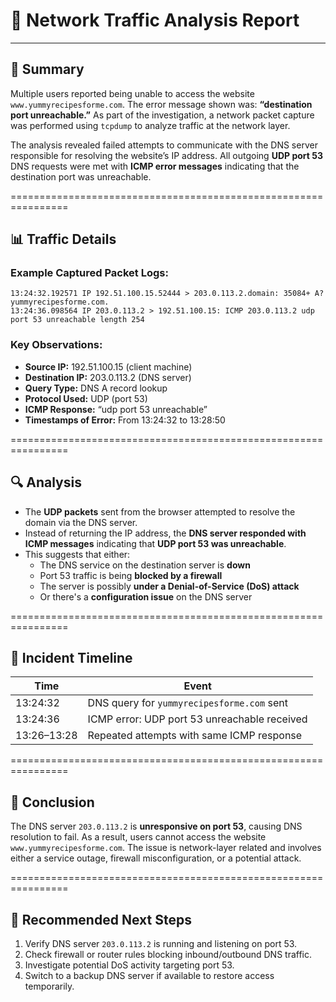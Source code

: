 
# 📡 Network Traffic Analysis Report  
______________________________________

## 📝 Summary

Multiple users reported being unable to access the website `www.yummyrecipesforme.com`. The error message shown was: **“destination port unreachable.”** As part of the investigation, a network packet capture was performed using `tcpdump` to analyze traffic at the network layer.  

The analysis revealed failed attempts to communicate with the DNS server responsible for resolving the website’s IP address. All outgoing **UDP port 53** DNS requests were met with **ICMP error messages** indicating that the destination port was unreachable.

================================================================

## 📊 Traffic Details

### Example Captured Packet Logs:
```
13:24:32.192571 IP 192.51.100.15.52444 > 203.0.113.2.domain: 35084+ A? yummyrecipesforme.com.  
13:24:36.098564 IP 203.0.113.2 > 192.51.100.15: ICMP 203.0.113.2 udp port 53 unreachable length 254
```

### Key Observations:
- **Source IP:** 192.51.100.15 (client machine)  
- **Destination IP:** 203.0.113.2 (DNS server)  
- **Query Type:** DNS A record lookup  
- **Protocol Used:** UDP (port 53)  
- **ICMP Response:** “udp port 53 unreachable”  
- **Timestamps of Error:** From 13:24:32 to 13:28:50

================================================================

## 🔍 Analysis

- The **UDP packets** sent from the browser attempted to resolve the domain via the DNS server.
- Instead of returning the IP address, the **DNS server responded with ICMP messages** indicating that **UDP port 53 was unreachable**.
- This suggests that either:
  - The DNS service on the destination server is **down**
  - Port 53 traffic is being **blocked by a firewall**
  - The server is possibly **under a Denial-of-Service (DoS) attack**
  - Or there's a **configuration issue** on the DNS server

================================================================

## 🧾 Incident Timeline

| Time       | Event                                        |
|------------|----------------------------------------------|
| 13:24:32   | DNS query for `yummyrecipesforme.com` sent   |
| 13:24:36   | ICMP error: UDP port 53 unreachable received |
| 13:26–13:28| Repeated attempts with same ICMP response    |

================================================================

## 🧩 Conclusion

The DNS server `203.0.113.2` is **unresponsive on port 53**, causing DNS resolution to fail. As a result, users cannot access the website `www.yummyrecipesforme.com`. The issue is network-layer related and involves either a service outage, firewall misconfiguration, or a potential attack.

================================================================

## 🔧 Recommended Next Steps

1. Verify DNS server `203.0.113.2` is running and listening on port 53.
2. Check firewall or router rules blocking inbound/outbound DNS traffic.
3. Investigate potential DoS activity targeting port 53.
4. Switch to a backup DNS server if available to restore access temporarily.


